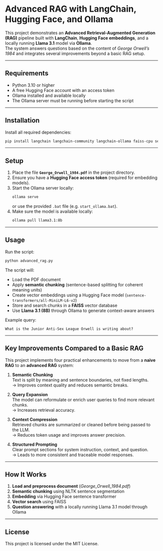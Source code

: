 # Advanced RAG with LangChain, Hugging Face, and Ollama

This project demonstrates an **Advanced Retrieval-Augmented Generation (RAG)** pipeline built with **LangChain**, **Hugging Face embeddings**, and a locally running **Llama 3.1** model via **Ollama**.  
The system answers questions based on the content of *George Orwell’s 1984* and integrates several improvements beyond a basic RAG setup.

---

## Requirements

- Python 3.10 or higher  
- A free Hugging Face account with an access token  
- Ollama installed and available locally  
- The Ollama server must be running before starting the script  

---

## Installation

Install all required dependencies:

```bash
pip install langchain langchain-community langchain-ollama faiss-cpu sentence-transformers nltk
```

---

## Setup

1. Place the file **`George_Orwell_1984.pdf`** in the project directory.  
2. Ensure you have a **Hugging Face access token** (required for embedding models).  
3. Start the Ollama server locally:
   ```bash
   ollama serve
   ```
   or use the provided `.bat` file (e.g. `start_ollama.bat`).
4. Make sure the model is available locally:
   ```bash
   ollama pull llama3.1:8b
   ```

---

## Usage

Run the script:

```bash
python advanced_rag.py
```

The script will:
- Load the PDF document  
- Apply **semantic chunking** (sentence-based splitting for coherent meaning units)  
- Create vector embeddings using a Hugging Face model (`sentence-transformers/all-MiniLM-L6-v2`)  
- Store and search chunks in a **FAISS** vector database  
- Use **Llama 3.1 (8B)** through Ollama to generate context-aware answers  

Example query:
```
What is the Junior Anti-Sex League Orwell is writing about?
```

---

## Key Improvements Compared to a Basic RAG

This project implements four practical enhancements to move from a **naive RAG** to an **advanced RAG** system:

1. **Semantic Chunking**  
   Text is split by meaning and sentence boundaries, not fixed lengths.  
   → Improves context quality and reduces semantic breaks.

2. **Query Expansion**  
   The model can reformulate or enrich user queries to find more relevant chunks.  
   → Increases retrieval accuracy.

3. **Context Compression**  
   Retrieved chunks are summarized or cleaned before being passed to the LLM.  
   → Reduces token usage and improves answer precision.

4. **Structured Prompting**  
   Clear prompt sections for system instruction, context, and question.  
   → Leads to more consistent and traceable model responses.

---

## How It Works

1. **Load and preprocess document** (*George_Orwell_1984.pdf*)  
2. **Semantic chunking** using NLTK sentence segmentation  
3. **Embedding** via Hugging Face sentence transformer  
4. **Vector search** using FAISS  
5. **Question answering** with a locally running Llama 3.1 model through Ollama  

---

## License

This project is licensed under the MIT License.
